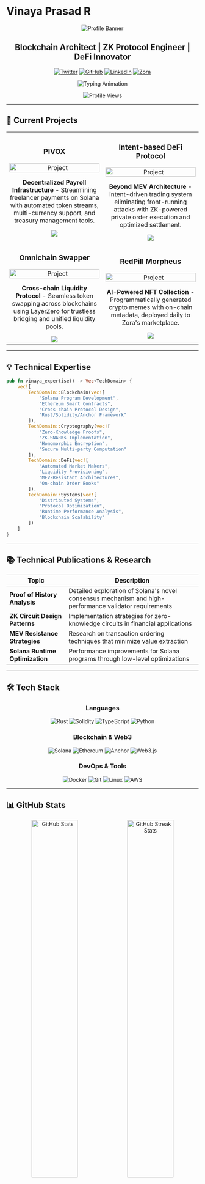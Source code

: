 # Vinaya Prasad R

<div align="center">
  
  ![Profile Banner](https://capsule-render.vercel.app/api?type=waving&color=0A84FF&height=200&section=header&text=Vinaya%20Prasad%20R&fontSize=50&fontColor=fff&animation=twinkling&fontAlignY=35)

  ## Blockchain Architect | ZK Protocol Engineer | DeFi Innovator

  [![Twitter](https://img.shields.io/badge/Twitter-%231DA1F2.svg?style=for-the-badge&logo=Twitter&logoColor=white)](https://twitter.com/Vinayapr23)
  [![GitHub](https://img.shields.io/badge/GitHub-%23181717.svg?style=for-the-badge&logo=github&logoColor=white)](https://github.com/Vinayapr23)
  [![LinkedIn](https://img.shields.io/badge/LinkedIn-%230A66C2.svg?style=for-the-badge&logo=linkedin&logoColor=white)](https://linkedin.com/in/vinayapr23)
  [![Zora](https://img.shields.io/badge/Zora-%23121212.svg?style=for-the-badge&logo=data:image/svg+xml;base64,PHN2ZyB3aWR0aD0iMTAwJSIgaGVpZ2h0PSIxMDAlIiB2aWV3Qm94PSIwIDAgMTAwIDEwMCIgeG1sbnM9Imh0dHA6Ly93d3cudzMub3JnLzIwMDAvc3ZnIj48dGV4dCB4PSI1MCIgeT0iNTAiIGRvbWluYW50LWJhc2VsaW5lPSJtaWRkbGUiIHRleHQtYW5jaG9yPSJtaWRkbGUiIGZvbnQtc2l6ZT0iODAiIGZvbnQtd2VpZ2h0PSJib2xkIiBmaWxsPSJ3aGl0ZSI+WjwvdGV4dD48L3N2Zz4=)](https://zora.co/Vinayapr23)

  ![Typing Animation](https://readme-typing-svg.herokuapp.com?font=Fira+Code&weight=600&size=22&pause=1000&color=0A84FF&center=true&vCenter=true&width=600&lines=Blockchain+Protocol+Engineer;Solana+Ecosystem+Builder;ZK+Cryptography+Specialist;Decentralized+Systems+Architect)
  
  ![Profile Views](https://komarev.com/ghpvc/?username=Vinayapr23&style=flat-square&color=0A84FF)

</div>

---

## 🚀 Current Projects

<table>
<tr>
<td width="50%">
<h3 align="center">PIVOX</h3>
<div align="center">
  <a href="https://github.com/Vinayapr23/pivox" target="_blank">
    <img src="https://raw.githubusercontent.com/saadeghi/saadeghi/master/dino.gif" width="100%" alt="Project"/>
  </a>
  <p>
    <strong>Decentralized Payroll Infrastructure</strong> - Streamlining freelancer payments on Solana with automated token streams, multi-currency support, and treasury management tools.
  </p>
  <a href="https://github.com/Vinayapr23/pivox" target="_blank">
    <img src="https://img.shields.io/badge/View_Project-0A84FF?style=for-the-badge"/>
  </a>
</div>
</td>
<td width="50%">
<h3 align="center">Intent-based DeFi Protocol</h3>
<div align="center">
  <a href="#" target="_blank">
    <img src="https://raw.githubusercontent.com/saadeghi/saadeghi/master/dino.gif" width="100%" alt="Project"/>
  </a>
  <p>
    <strong>Beyond MEV Architecture</strong> - Intent-driven trading system eliminating front-running attacks with ZK-powered private order execution and optimized settlement.
  </p>
  <a href="#" target="_blank">
    <img src="https://img.shields.io/badge/In_Development-0A84FF?style=for-the-badge"/>
  </a>
</div>
</td>
</tr>
<tr>
<td width="50%">
<h3 align="center">Omnichain Swapper</h3>
<div align="center">
  <a href="#" target="_blank">
    <img src="https://raw.githubusercontent.com/saadeghi/saadeghi/master/dino.gif" width="100%" alt="Project"/>
  </a>
  <p>
    <strong>Cross-chain Liquidity Protocol</strong> - Seamless token swapping across blockchains using LayerZero for trustless bridging and unified liquidity pools.
  </p>
  <a href="#" target="_blank">
    <img src="https://img.shields.io/badge/In_Development-0A84FF?style=for-the-badge"/>
  </a>
</div>
</td>
<td width="50%">
<h3 align="center">RedPill Morpheus</h3>
<div align="center">
  <a href="https://zora.co/Vinayapr23" target="_blank">
    <img src="https://raw.githubusercontent.com/saadeghi/saadeghi/master/dino.gif" width="100%" alt="Project"/>
  </a>
  <p>
    <strong>AI-Powered NFT Collection</strong> - Programmatically generated crypto memes with on-chain metadata, deployed daily to Zora's marketplace.
  </p>
  <a href="https://zora.co/Vinayapr23" target="_blank">
    <img src="https://img.shields.io/badge/View_Collection-0A84FF?style=for-the-badge"/>
  </a>
</div>
</td>
</tr>
</table>

---

## 💡 Technical Expertise

```rust
pub fn vinaya_expertise() -> Vec<TechDomain> {
    vec![
        TechDomain::Blockchain(vec![
            "Solana Program Development",
            "Ethereum Smart Contracts",
            "Cross-chain Protocol Design", 
            "Rust/Solidity/Anchor Framework"
        ]),
        TechDomain::Cryptography(vec![
            "Zero-Knowledge Proofs",
            "ZK-SNARKs Implementation",
            "Homomorphic Encryption",
            "Secure Multi-party Computation"
        ]),
        TechDomain::DeFi(vec![
            "Automated Market Makers",
            "Liquidity Provisioning",
            "MEV-Resistant Architectures",
            "On-chain Order Books"
        ]),
        TechDomain::Systems(vec![
            "Distributed Systems",
            "Protocol Optimization",
            "Runtime Performance Analysis",
            "Blockchain Scalability"
        ])
    ]
}
```

---

## 📚 Technical Publications & Research

<div align="center">

| Topic | Description |
|-------|-------------|
| **Proof of History Analysis** | Detailed exploration of Solana's novel consensus mechanism and high-performance validator requirements |
| **ZK Circuit Design Patterns** | Implementation strategies for zero-knowledge circuits in financial applications |
| **MEV Resistance Strategies** | Research on transaction ordering techniques that minimize value extraction |
| **Solana Runtime Optimization** | Performance improvements for Solana programs through low-level optimizations |

</div>

---

## 🛠️ Tech Stack

<div align="center">

### Languages
![Rust](https://img.shields.io/badge/Rust-%23DEA584.svg?style=for-the-badge&logo=rust&logoColor=white)
![Solidity](https://img.shields.io/badge/Solidity-%23363636.svg?style=for-the-badge&logo=solidity&logoColor=white)
![TypeScript](https://img.shields.io/badge/TypeScript-%233178C6.svg?style=for-the-badge&logo=typescript&logoColor=white)
![Python](https://img.shields.io/badge/Python-%233776AB.svg?style=for-the-badge&logo=python&logoColor=white)

### Blockchain & Web3
![Solana](https://img.shields.io/badge/Solana-%2300FFA3.svg?style=for-the-badge&logo=solana&logoColor=black)
![Ethereum](https://img.shields.io/badge/Ethereum-%233C3C3D.svg?style=for-the-badge&logo=ethereum&logoColor=white)
![Anchor](https://img.shields.io/badge/Anchor-%23F2BB05.svg?style=for-the-badge&logo=anchor&logoColor=black)
![Web3.js](https://img.shields.io/badge/Web3.js-%23F16822.svg?style=for-the-badge&logo=web3dotjs&logoColor=white)

### DevOps & Tools
![Docker](https://img.shields.io/badge/Docker-%232496ED.svg?style=for-the-badge&logo=docker&logoColor=white)
![Git](https://img.shields.io/badge/Git-%23F05032.svg?style=for-the-badge&logo=git&logoColor=white)
![Linux](https://img.shields.io/badge/Linux-%23FCC624.svg?style=for-the-badge&logo=linux&logoColor=black)
![AWS](https://img.shields.io/badge/AWS-%23FF9900.svg?style=for-the-badge&logo=amazon-aws&logoColor=white)

</div>

---

## 📊 GitHub Stats

<div align="center">
  <img src="https://github-readme-stats.vercel.app/api?username=Vinayapr23&show_icons=true&theme=tokyonight&hide_border=true&count_private=true" width="49%" alt="GitHub Stats"/>
  <img src="https://github-readme-streak-stats.herokuapp.com/?user=Vinayapr23&theme=tokyonight&hide_border=true" width="49%" alt="GitHub Streak Stats"/>
</div>

<div align="center">
  <img src="https://github-readme-stats.vercel.app/api/top-langs/?username=Vinayapr23&layout=compact&theme=tokyonight&hide_border=true" width="50%" alt="Most Used Languages"/>
</div>

---

## 💬 Blockchain Philosophy

> "The value of blockchains isn't in replicating the systems we already have. It's in building the systems we've always needed but couldn't create before."

> "Zero-knowledge proofs are to privacy what blockchain is to trust: a fundamental paradigm shift in how we build systems."

> "True decentralization requires not just distributed consensus, but distributed power."

---

<div align="center">

## 🤝 Let's Connect

I'm always open to discussing blockchain architecture, protocol design, or collaborative projects.

[![Email](https://img.shields.io/badge/Email-0A84FF?style=for-the-badge&logo=gmail&logoColor=white)](mailto:contact@vinayaprasad.com)
[![Schedule a Call](https://img.shields.io/badge/Schedule_Call-0A84FF?style=for-the-badge&logo=zoom&logoColor=white)](https://calendly.com/vinayapr23)

</div>

![Footer](https://capsule-render.vercel.app/api?type=waving&color=0A84FF&height=120&section=footer)

